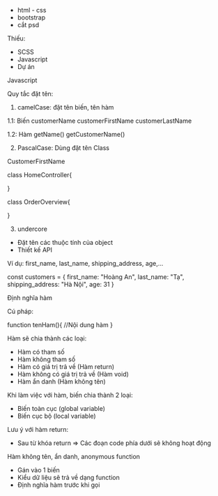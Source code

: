 - html - css
- bootstrap
- cắt psd

Thiếu:

- SCSS
- Javascript
- Dự án

Javascript

Quy tắc đặt tên:

1. camelCase: đặt tên biến, tên hàm

1.1: Biến
customerName
customerFirstName
customerLastName

1.2: Hàm
getName()
getCustomerName()

2. PascalCase: Dùng đặt tên Class

CustomerFirstName

class HomeController{

}

class OrderOverview{

}

3. undercore

- Đặt tên các thuộc tính của object
- Thiết kế API

Ví dụ: first_name, last_name, shipping_address, age,...

const customers = {
first_name: "Hoàng An",
last_name: "Tạ",
shipping_address: "Hà Nội",
age: 31
}

Định nghĩa hàm

Cú pháp:

function tenHam(){
//Nội dung hàm
}

Hàm sẽ chia thành các loại:

- Hàm có tham số
- Hàm không tham số
- Hàm có giá trị trả về (Hàm return)
- Hàm không có giá trị trả về (Hàm void)
- Hàm ẩn danh (Hàm không tên)

Khi làm việc với hàm, biến chia thành 2 loại:

- Biến toàn cục (global variable)
- Biến cục bộ (local variable)

Lưu ý với hàm return:

- Sau từ khóa return => Các đoạn code phía dưới sẽ không hoạt động

Hàm không tên, ẩn danh, anonymous function

- Gán vào 1 biến
- Kiểu dữ liệu sẽ trả về dạng function
- Định nghĩa hàm trước khi gọi
